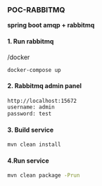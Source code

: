 ### **POC-RABBITMQ**
**spring boot amqp + rabbitmq**

#### 1. Run rabbitmq
/docker
```bash
docker-compose up
```

#### 2. Rabbitmq admin panel
```bash
http://localhost:15672
username: admin
password: test
```

#### 3. Build service
```bash
mvn clean install
```

#### 4.Run service
```bash
mvn clean package -Prun
```